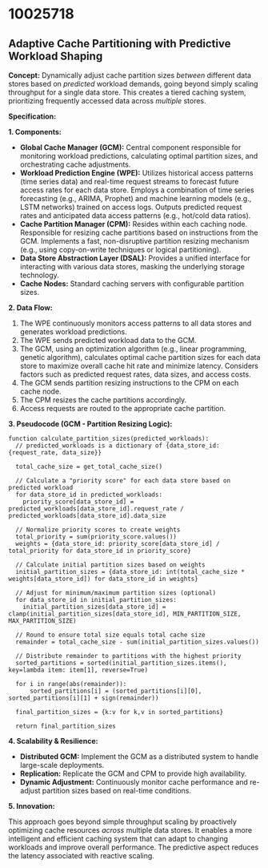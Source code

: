 # 10025718

## Adaptive Cache Partitioning with Predictive Workload Shaping

**Concept:** Dynamically adjust cache partition sizes *between* different data stores based on *predicted* workload demands, going beyond simply scaling throughput for a single data store. This creates a tiered caching system, prioritizing frequently accessed data across *multiple* stores.

**Specification:**

**1. Components:**

*   **Global Cache Manager (GCM):** Central component responsible for monitoring workload predictions, calculating optimal partition sizes, and orchestrating cache adjustments.
*   **Workload Prediction Engine (WPE):**  Utilizes historical access patterns (time series data) and real-time request streams to forecast future access rates for each data store.  Employs a combination of time series forecasting (e.g., ARIMA, Prophet) and machine learning models (e.g., LSTM networks) trained on access logs. Outputs predicted request rates and anticipated data access patterns (e.g., hot/cold data ratios).
*   **Cache Partition Manager (CPM):**  Resides within each caching node. Responsible for resizing cache partitions based on instructions from the GCM. Implements a fast, non-disruptive partition resizing mechanism (e.g., using copy-on-write techniques or logical partitioning).
*   **Data Store Abstraction Layer (DSAL):** Provides a unified interface for interacting with various data stores, masking the underlying storage technology.
*   **Cache Nodes:** Standard caching servers with configurable partition sizes.

**2. Data Flow:**

1.  The WPE continuously monitors access patterns to all data stores and generates workload predictions.
2.  The WPE sends predicted workload data to the GCM.
3.  The GCM, using an optimization algorithm (e.g., linear programming, genetic algorithm), calculates optimal cache partition sizes for each data store to maximize overall cache hit rate and minimize latency.  Considers factors such as predicted request rates, data sizes, and access costs.
4.  The GCM sends partition resizing instructions to the CPM on each cache node.
5.  The CPM resizes the cache partitions accordingly.
6.  Access requests are routed to the appropriate cache partition.

**3. Pseudocode (GCM - Partition Resizing Logic):**

```
function calculate_partition_sizes(predicted_workloads):
  // predicted_workloads is a dictionary of {data_store_id: {request_rate, data_size}}
  
  total_cache_size = get_total_cache_size()
  
  // Calculate a "priority score" for each data store based on predicted workload
  for data_store_id in predicted_workloads:
    priority_score[data_store_id] = predicted_workloads[data_store_id].request_rate / predicted_workloads[data_store_id].data_size 

  // Normalize priority scores to create weights
  total_priority = sum(priority_score.values())
  weights = {data_store_id: priority_score[data_store_id] / total_priority for data_store_id in priority_score}

  // Calculate initial partition sizes based on weights
  initial_partition_sizes = {data_store_id: int(total_cache_size * weights[data_store_id]) for data_store_id in weights}

  // Adjust for minimum/maximum partition sizes (optional)
  for data_store_id in initial_partition_sizes:
    initial_partition_sizes[data_store_id] = clamp(initial_partition_sizes[data_store_id], MIN_PARTITION_SIZE, MAX_PARTITION_SIZE)
    
  // Round to ensure total size equals total cache size
  remainder = total_cache_size - sum(initial_partition_sizes.values())
  
  // Distribute remainder to partitions with the highest priority
  sorted_partitions = sorted(initial_partition_sizes.items(), key=lambda item: item[1], reverse=True)

  for i in range(abs(remainder)):
      sorted_partitions[i] = (sorted_partitions[i][0], sorted_partitions[i][1] + sign(remainder))
  
  final_partition_sizes = {k:v for k,v in sorted_partitions}

  return final_partition_sizes
```

**4. Scalability & Resilience:**

*   **Distributed GCM:** Implement the GCM as a distributed system to handle large-scale deployments.
*   **Replication:** Replicate the GCM and CPM to provide high availability.
*   **Dynamic Adjustment:** Continuously monitor cache performance and re-adjust partition sizes based on real-time conditions.

**5. Innovation:**

This approach goes beyond simple throughput scaling by proactively optimizing cache resources *across* multiple data stores. It enables a more intelligent and efficient caching system that can adapt to changing workloads and improve overall performance.  The predictive aspect reduces the latency associated with reactive scaling.
